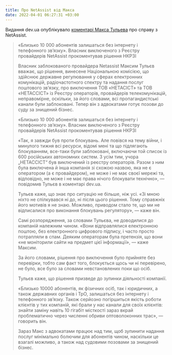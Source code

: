 ```yaml
---
title: Про NetAssist від Макса
date: 2022-04-01 06:27:31 +03:00
---
```


Видання dev.ua опублікувало [коментарі Макса Тульева][1] про справу з NetAssist.

> «Близько 10 000 абонентів залишаться без інтернету і телефонного зв’язку». Власник виключеного з Реєстру провайдерів NetAssist прокоментував рішення НКРЗІ
>
> Власник заблокованого провайдера Netassist Максим Тульєв вважає, що рішення, винесене Національною комісією, що здійснює державне регулювання у сферах електронних комунікацій, радіочастотного спектру та надання послуг поштового зв’язку, про виключення ТОВ «НЕТАСІСТ» та ТОВ «НЕТАССІСТ» із Реєстру операторів, провайдерів телекомунікацій, неправомірне, оскільки, за його словами, всі пропагандистські канали були заблоковані. Тепер він з адвокатами готує позови до суду за знищений бізнес.
>
> «Близько 10 000 абонентів залишаться без інтернету і телефонного зв’язку». Власник виключеного з Реєстру провайдерів NetAssist прокоментував рішення НКРЗІ
>
> «Так, я завжди був проти блокувань. Але повівся на тему війни, і минулого тижня всі ресурси, відомі мені та що підлягають блокуванням, все-таки були заблоковані, включаючи той список із 600 російських автономних систем. З усім тим, учора „НЕТАССІСТ“ був виключений із реєстру операторів. Разом з ним була виключена й інша компанія зі схожою назвою, яка не є оператором (а є провайдером), не може і не має своєї мережі та, відповідно, не може і не має права нічого блокувати технічно», — повідомив Тульєв в коментарі dev.ua.
>
> Тульєв каже, що знає про ситуацію не більше, ніж усі. «Зі мною ніхто не спілкувався ні до, ні після цього рішення. Тому справжніх його мотивів я не знаю. Можливо, приводом стало те, що ми не відписалися про виконання блокувань регулятору», — каже він.
>
> Самі розпорядження, за словами Тульєва, не доводилися до компаній належним чином. «Вони відправлялися електронною поштою, без електронного цифрового підпису, і часто просто потрапляли в спам. Деяким операторам була претензія, що вони «не моніторили сайти на предмет цієї інформації», — каже Максим.
>
> За його словами, рішення про виключення було прийняте без перевірки, тобто сам факт того, блокується щось чи ні перевірено, не було, все було за словами невстановлених поки що осіб.
>
> Тульєв каже, що рішення призведе до зупинки діяльності компанії.
>
> «Близько 10000 абонентів, як фізичних осіб, так і юридичних, а також державних органів і ТрО, залишаться без інтернету і телефонного зв’язку. Також серйозно погіршиться якість роботи клієнтів у тих компаній, які брали у нас канали для своїх клієнтів: знайти заміну навіть 10 гігабіт місткості зараз вкрай проблематично через численні обриви оптоволоконних трас», — говорить він.
>
> Зараз Макс з адвокатами працює над тим, щоб зупинити надання послуг мінімально болючим для абонентів чином, наскільки це взагалі можливо, а також над судовими позовами за знищений бізнес.

[1]: https://dev.ua/news/blyzko-10000-abonentiv 
